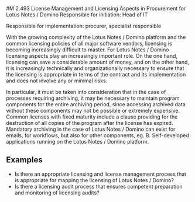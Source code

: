 #M 2.493 License Management and Licensing Aspects in Procurement for Lotus Notes / Domino
Responsible for initiation: Head of IT

Responsible for implementation: procurer, specialist responsible

With the growing complexity of the Lotus Notes / Domino platform and the common licensing policies of all major software vendors, licensing is becoming increasingly difficult to master. For Lotus Notes / Domino licensing aspects play an increasingly important role. On the one hand, licensing can save a considerable amount of money, and on the other hand, it is increasingly technically and organizationally necessary to ensure that the licensing is appropriate in terms of the contract and its implementation and does not involve any or minimal risks.

In particular, it must be taken into consideration that in the case of processes requiring archiving, it may be necessary to maintain program components for the entire archiving period, since accessing archived data without these components may not be possible or extremely expensive. Common licenses with fixed maturity include a clause providing for the destruction of all copies of the program after the license has expired. Mandatory archiving in the case of Lotus Notes / Domino can exist for emails, for workflows, but also for other components, eg. B. Self-developed applications running on the Lotus Notes / Domino platform.



## Examples 
* Is there an appropriate licensing and license management process that is appropriate for mapping the licensing of Lotus Notes / Domino?
* Is there a licensing audit process that ensures competent preparation and monitoring of licensing audits?




